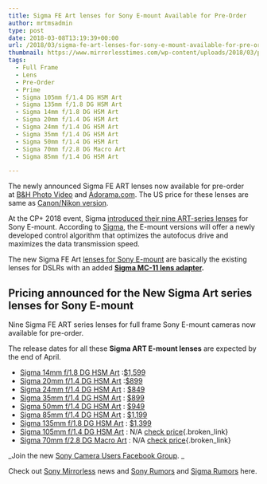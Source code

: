 ```yaml
---
title: Sigma FE Art lenses for Sony E-mount Available for Pre-Order
author: mrtmsadmin
type: post
date: 2018-03-08T13:19:39+00:00
url: /2018/03/sigma-fe-art-lenses-for-sony-e-mount-available-for-pre-order/
thumbnail: https://www.mirrorlesstimes.com/wp-content/uploads/2018/03/pricing-announced-for-the-new-sigma-art-series-lenses-for-sony-e-mount.jpg
tags:
  - Full Frame
  - Lens
  - Pre-Order
  - Prime
  - Sigma 105mm f/1.4 DG HSM Art
  - Sigma 135mm f/1.8 DG HSM Art
  - Sigma 14mm f/1.8 DG HSM Art
  - Sigma 20mm f/1.4 DG HSM Art
  - Sigma 24mm f/1.4 DG HSM Art
  - Sigma 35mm f/1.4 DG HSM Art
  - Sigma 50mm f/1.4 DG HSM Art
  - Sigma 70mm f/2.8 DG Macro Art
  - Sigma 85mm f/1.4 DG HSM Art

---
```

The newly announced Sigma FE ART lenses now available for pre-order at <a class="broken_link" href="https://www.bhphotovideo.com/c/search?N=0&Ntt=Sigma+Art+Lens+for+Sony+E&fct=fct_a_filter_by%7C07_NEW_RELEASE&sts=ma&BI=20175&KBID=14249" target="_new" rel="nofollow">B&H Photo Video</a> and <a href="https://adorama.evyy.net/c/63923/51926/1036?u=https%3A%2F%2Fwww.adorama.com%2Fl%2FLenses%2FSigma%7EMirrorless-Lenses%3Fsel%3DLens-Mount_Sony-E-lrbr-Full-Frame-rrbr" target="_new" rel="nofollow" data-wpel-link="external">Adorama.com</a>. The US price for these lenses are same as [Canon/Nikon version][1].

At the CP+ 2018 event, Sigma [introduced their nine ART-series lenses][2] for Sony E-mount. According to <a href="https://www.mirrorlesstimes.com/category/sigma/" target="_blank" rel="noopener">Sigma</a>, the E-mount versions will offer a newly developed control algorithm that optimizes the autofocus drive and maximizes the data transmission speed.

The new Sigma FE Art [lenses for Sony E-mount][3] are basically the existing lenses for DSLRs with an added **[Sigma MC-11 lens adapter][4].**<!--more-->

## Pricing announced for the New Sigma Art series lenses for Sony E-mount

Nine Sigma FE ART series lenses for full frame Sony E-mount cameras now available for pre-order.

The release dates for all these **Sigma ART E-mount lenses** are expected by the end of April.

  * [Sigma 14mm f/1.8 DG HSM Art][5] :[$1,599][6]
  * [Sigma 20mm f/1.4 DG HSM Art][7] :[$899][8]
  * [Sigma 24mm f/1.4 DG HSM Art][9] : [$849][10]
  * [Sigma 35mm f/1.4 DG HSM Art][11] : [$899][12]
  * [Sigma 50mm f/1.4 DG HSM Art][13] : [$949][14]
  * [Sigma 85mm f/1.4 DG HSM Art][15] : [$1,199][16]
  * [Sigma 135mm f/1.8 DG HSM Art][17] : [$1,399][18]
  * [Sigma 105mm f/1.4 DG HSM Art][19] : N/A [check price][20]{.broken_link}
  * [Sigma 70mm f/2.8 DG Macro Art][21] : N/A [check price][22]{.broken_link}

_Join the new <a href="https://www.facebook.com/groups/1637646316495210/" target="_blank" rel="nofollow noopener noreferrer">Sony Camera Users Facebook Group</a>. _

Check out <a href="https://www.mirrorlesstimes.com/tags/sony-mirrorless/" target="_blank" rel="noopener">Sony Mirrorless</a> news and <a href="https://www.dailycameranews.com/tag/sony-rumors/" target="_blank" rel="noopener">Sony Rumors</a> and [Sigma Rumors][23] here.

 [1]: https://www.bhphotovideo.com/c/search?sts=ma&ci=274&fct=fct_lens-format-coverage_3332%7cfull-frame-lenses%2bfct_zooms-primes_4389%7cprime-lenses%2bfct_lens-mount_3316%7cnikon&cp=15293%2b15492%2b274&Ntt=Sigma%20Art%20lens&BI=20175&KBID=14249
 [2]: https://www.dailycameranews.com/2018/03/new-sigma-art-lenses-sony-e-mount-cameras-displayed-cp-2018/
 [3]: https://www.dailycameranews.com/2017/03/best-sony-full-frame-e-mount-lenses/
 [4]: https://www.mirrorlesstimes.com/tags/sigma-mc-11-lens-adapter/
 [5]: https://www.mirrorlesstimes.com/tags/sigma-14mm-f-1-8-dg-hsm-art/
 [6]: https://www.bhphotovideo.com/c/product/1393489-REG/sigma_14mm_f_1_8_dg_hsm.html/BI/20175/KBID/14249
 [7]: https://www.mirrorlesstimes.com/tags/sigma-20mm-f-1-4-dg-hsm-art/
 [8]: https://www.bhphotovideo.com/c/product/1393490-REG/sigma_20mm_f_1_4_dg_hsm.html/BI/20175/KBID/14249
 [9]: https://www.mirrorlesstimes.com/tags/sigma-24mm-f-1-4-dg-hsm-art/
 [10]: https://www.bhphotovideo.com/c/product/1393491-REG/sigma_24mm_f_1_4_dg_hsm.html/BI/20175/KBID/14249
 [11]: https://www.mirrorlesstimes.com/tags/sigma-35mm-f-1-4-dg-hsm-art/
 [12]: https://www.bhphotovideo.com/c/product/1393492-REG/sigma_35mm_f_1_4_dg_hsm.html/BI/20175/KBID/14249
 [13]: https://www.mirrorlesstimes.com/tags/sigma-50mm-f-1-4-dg-hsm-art/
 [14]: https://www.bhphotovideo.com/c/product/1393493-REG/sigma_50mm_f_1_4_dg_hsm.html/BI/20175/KBID/14249
 [15]: https://www.mirrorlesstimes.com/tags/sigma-85mm-f-1-4-dg-hsm-art/
 [16]: https://www.bhphotovideo.com/c/product/1393494-REG/sigma_85mm_f_1_4_dg_hsm.html/BI/20175/KBID/14249
 [17]: https://www.mirrorlesstimes.com/tags/sigma-135mm-f-1-8-dg-hsm-art/
 [18]: https://www.bhphotovideo.com/c/product/1393495-REG/sigma_135mm_f_1_8_dg_hsm.html/BI/20175/KBID/14249
 [19]: https://www.mirrorlesstimes.com/tags/sigma-105mm-f-1-4-dg-hsm-art/
 [20]: https://www.bhphotovideo.com/c/product/1393486-REG/sigma_105mm_f_1_4_dg_hsm.html/BI/20175/KBID/14249
 [21]: https://www.dailycameranews.com/tag/sigma-70mm-f-2-8-dg-macro-art/
 [22]: https://www.bhphotovideo.com/c/search?Ntt=Sigma%2070mm%20f%2F2.8%20DG%20MACRO%20%7C%20Art%20lens&N=0&InitialSearch=yes&sts=ma&Top+Nav-Search=&BI=20175&KBID=14249
 [23]: https://www.dailycameranews.com/tag/sigma-rumors/